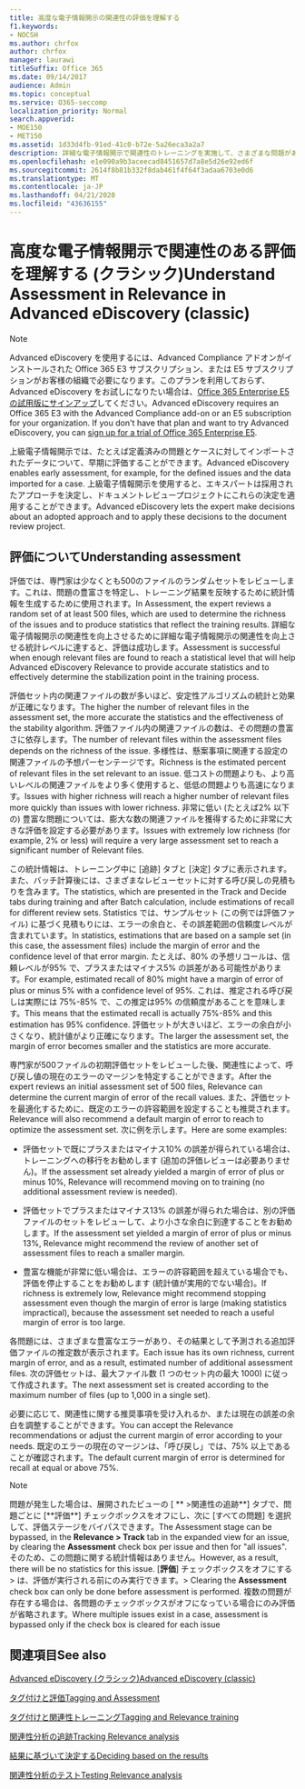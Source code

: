```yaml
---
title: 高度な電子情報開示の関連性の評価を理解する
f1.keywords:
- NOCSH
ms.author: chrfox
author: chrfox
manager: laurawi
titleSuffix: Office 365
ms.date: 09/14/2017
audience: Admin
ms.topic: conceptual
ms.service: O365-seccomp
localization_priority: Normal
search.appverid:
- MOE150
- MET150
ms.assetid: 1d33d4fb-91ed-41c0-b72e-5a26eca3a2a7
description: 詳細な電子情報開示で関連性のトレーニングを実施して、さまざまな問題があるかどうかを判断するための評価段階の概要とその役割について説明します。
ms.openlocfilehash: e1e090a9b3aceecad8451657d7a8e5d26e92ed6f
ms.sourcegitcommit: 2614f8b81b332f8dab461f4f64f3adaa6703e0d6
ms.translationtype: MT
ms.contentlocale: ja-JP
ms.lasthandoff: 04/21/2020
ms.locfileid: "43636155"
---
```

# <a name="understand-assessment-in-relevance-in-advanced-ediscovery-classic"></a><span data-ttu-id="daf50-103">高度な電子情報開示で関連性のある評価を理解する (クラシック)</span><span class="sxs-lookup"><span data-stu-id="daf50-103">Understand Assessment in Relevance in Advanced eDiscovery (classic)</span></span>

> [!NOTE]
> <span data-ttu-id="daf50-p101">Advanced eDiscovery を使用するには、Advanced Compliance アドオンがインストールされた Office 365 E3 サブスクリプション、または E5 サブスクリプションがお客様の組織で必要になります。このプランを利用しておらず、Advanced eDiscovery をお試しになりたい場合は、[Office 365 Enterprise E5 の試用版にサインアップ](https://go.microsoft.com/fwlink/p/?LinkID=698279)してください。</span><span class="sxs-lookup"><span data-stu-id="daf50-p101">Advanced eDiscovery requires an Office 365 E3 with the Advanced Compliance add-on or an E5 subscription for your organization. If you don't have that plan and want to try Advanced eDiscovery, you can [sign up for a trial of Office 365 Enterprise E5](https://go.microsoft.com/fwlink/p/?LinkID=698279).</span></span> 
  
<span data-ttu-id="daf50-106">上級電子情報開示では、たとえば定義済みの問題とケースに対してインポートされたデータについて、早期に評価することができます。</span><span class="sxs-lookup"><span data-stu-id="daf50-106">Advanced eDiscovery enables early assessment, for example, for the defined issues and the data imported for a case.</span></span> <span data-ttu-id="daf50-107">上級電子情報開示を使用すると、エキスパートは採用されたアプローチを決定し、ドキュメントレビュープロジェクトにこれらの決定を適用することができます。</span><span class="sxs-lookup"><span data-stu-id="daf50-107">Advanced eDiscovery lets the expert make decisions about an adopted approach and to apply these decisions to the document review project.</span></span>
  
## <a name="understanding-assessment"></a><span data-ttu-id="daf50-108">評価について</span><span class="sxs-lookup"><span data-stu-id="daf50-108">Understanding assessment</span></span>

<span data-ttu-id="daf50-109">評価では、専門家は少なくとも500のファイルのランダムセットをレビューします。これは、問題の豊富さを特定し、トレーニング結果を反映するために統計情報を生成するために使用されます。</span><span class="sxs-lookup"><span data-stu-id="daf50-109">In Assessment, the expert reviews a random set of at least 500 files, which are used to determine the richness of the issues and to produce statistics that reflect the training results.</span></span> <span data-ttu-id="daf50-110">詳細な電子情報開示の関連性を向上させるために詳細な電子情報開示の関連性を向上させる統計レベルに達すると、評価は成功します。</span><span class="sxs-lookup"><span data-stu-id="daf50-110">Assessment is successful when enough relevant files are found to reach a statistical level that will help Advanced eDiscovery Relevance to provide accurate statistics and to effectively determine the stabilization point in the training process.</span></span> 
  
<span data-ttu-id="daf50-111">評価セット内の関連ファイルの数が多いほど、安定性アルゴリズムの統計と効果が正確になります。</span><span class="sxs-lookup"><span data-stu-id="daf50-111">The higher the number of relevant files in the assessment set, the more accurate the statistics and the effectiveness of the stability algorithm.</span></span> <span data-ttu-id="daf50-112">評価ファイル内の関連ファイルの数は、その問題の豊富さに依存します。</span><span class="sxs-lookup"><span data-stu-id="daf50-112">The number of relevant files within the assessment files depends on the richness of the issue.</span></span> <span data-ttu-id="daf50-113">多様性は、懸案事項に関連する設定の関連ファイルの予想パーセンテージです。</span><span class="sxs-lookup"><span data-stu-id="daf50-113">Richness is the estimated percent of relevant files in the set relevant to an issue.</span></span> <span data-ttu-id="daf50-114">低コストの問題よりも、より高いレベルの関連ファイルをより多く使用すると、低低の問題よりも高速になります。</span><span class="sxs-lookup"><span data-stu-id="daf50-114">Issues with higher richness will reach a higher number of relevant files more quickly than issues with lower richness.</span></span> <span data-ttu-id="daf50-115">非常に低い (たとえば2% 以下の) 豊富な問題については、膨大な数の関連ファイルを獲得するために非常に大きな評価を設定する必要があります。</span><span class="sxs-lookup"><span data-stu-id="daf50-115">Issues with extremely low richness (for example, 2% or less) will require a very large assessment set to reach a significant number of Relevant files.</span></span>
  
<span data-ttu-id="daf50-116">この統計情報は、トレーニング中に [追跡] タブと [決定] タブに表示されます。また、バッチ計算後には、さまざまなレビューセットに対する呼び戻しの見積もりを含みます。</span><span class="sxs-lookup"><span data-stu-id="daf50-116">The statistics, which are presented in the Track and Decide tabs during training and after Batch calculation, include estimations of recall for different review sets.</span></span> <span data-ttu-id="daf50-117">Statistics では、サンプルセット (この例では評価ファイル) に基づく見積もりには、エラーの余白と、その誤差範囲の信頼度レベルが含まれています。</span><span class="sxs-lookup"><span data-stu-id="daf50-117">In statistics, estimations that are based on a sample set (in this case, the assessment files) include the margin of error and the confidence level of that error margin.</span></span> <span data-ttu-id="daf50-118">たとえば、80% の予想リコールは、信頼レベルが95% で、プラスまたはマイナス5% の誤差がある可能性があります。</span><span class="sxs-lookup"><span data-stu-id="daf50-118">For example, estimated recall of 80% might have a margin of error of plus or minus 5% with a confidence level of 95%.</span></span> <span data-ttu-id="daf50-119">これは、推定される呼び戻しは実際には 75%-85% で、この推定は95% の信頼度があることを意味します。</span><span class="sxs-lookup"><span data-stu-id="daf50-119">This means that the estimated recall is actually 75%-85% and this estimation has 95% confidence.</span></span> <span data-ttu-id="daf50-120">評価セットが大きいほど、エラーの余白が小さくなり、統計値がより正確になります。</span><span class="sxs-lookup"><span data-stu-id="daf50-120">The larger the assessment set, the margin of error becomes smaller and the statistics are more accurate.</span></span> 
  
<span data-ttu-id="daf50-121">専門家が500ファイルの初期評価セットをレビューした後、関連性によって、呼び戻し値の現在のエラーのマージンを特定することができます。</span><span class="sxs-lookup"><span data-stu-id="daf50-121">After the expert reviews an initial assessment set of 500 files, Relevance can determine the current margin of error of the recall values.</span></span> <span data-ttu-id="daf50-122">また、評価セットを最適化するために、既定のエラーの許容範囲を設定することも推奨されます。</span><span class="sxs-lookup"><span data-stu-id="daf50-122">Relevance will also recommend a default margin of error to reach to optimize the assessment set.</span></span> <span data-ttu-id="daf50-123">次に例を示します。</span><span class="sxs-lookup"><span data-stu-id="daf50-123">Here are some examples:</span></span>
  
- <span data-ttu-id="daf50-124">評価セットで既にプラスまたはマイナス10% の誤差が得られている場合は、トレーニングへの移行をお勧めします (追加の評価レビューは必要ありません)。</span><span class="sxs-lookup"><span data-stu-id="daf50-124">If the assessment set already yielded a margin of error of plus or minus 10%, Relevance will recommend moving on to training (no additional assessment review is needed).</span></span> 
    
- <span data-ttu-id="daf50-125">評価セットでプラスまたはマイナス13% の誤差が得られた場合は、別の評価ファイルのセットをレビューして、より小さな余白に到達することをお勧めします。</span><span class="sxs-lookup"><span data-stu-id="daf50-125">If the assessment set yielded a margin of error of plus or minus 13%, Relevance might recommend the review of another set of assessment files to reach a smaller margin.</span></span> 
    
- <span data-ttu-id="daf50-126">豊富な機能が非常に低い場合は、エラーの許容範囲を超えている場合でも、評価を停止することをお勧めします (統計値が実用的でない場合)。</span><span class="sxs-lookup"><span data-stu-id="daf50-126">If richness is extremely low, Relevance might recommend stopping assessment even though the margin of error is large (making statistics impractical), because the assessment set needed to reach a useful margin of error is too large.</span></span>
    
<span data-ttu-id="daf50-127">各問題には、さまざまな豊富なエラーがあり、その結果として予測される追加評価ファイルの推定数が表示されます。</span><span class="sxs-lookup"><span data-stu-id="daf50-127">Each issue has its own richness, current margin of error, and as a result, estimated number of additional assessment files.</span></span> <span data-ttu-id="daf50-128">次の評価セットは、最大ファイル数 (1 つのセット内の最大 1000) に従って作成されます。</span><span class="sxs-lookup"><span data-stu-id="daf50-128">The next assessment set is created according to the maximum number of files (up to 1,000 in a single set).</span></span>
  
<span data-ttu-id="daf50-129">必要に応じて、関連性に関する推奨事項を受け入れるか、または現在の誤差の余白を調整することができます。</span><span class="sxs-lookup"><span data-stu-id="daf50-129">You can accept the Relevance recommendations or adjust the current margin of error according to your needs.</span></span> <span data-ttu-id="daf50-130">既定のエラーの現在のマージンは、「呼び戻し」では、75% 以上であることが確認されます。</span><span class="sxs-lookup"><span data-stu-id="daf50-130">The default current margin of error is determined for recall at equal or above 75%.</span></span>
  
> [!NOTE]
> <span data-ttu-id="daf50-131">問題が発生した場合は、展開されたビューの [ \*\* \>関連性の追跡**] タブで、問題ごとに [**評価\*\*] チェックボックスをオフにし、次に [すべての問題] を選択して、評価ステージをバイパスできます。</span><span class="sxs-lookup"><span data-stu-id="daf50-131">The Assessment stage can be bypassed, in the **Relevance \> Track** tab in the expanded view for an issue, by clearing the **Assessment** check box per issue and then for "all issues".</span></span> <span data-ttu-id="daf50-132">そのため、この問題に関する統計情報はありません。</span><span class="sxs-lookup"><span data-stu-id="daf50-132">However, as a result, there will be no statistics for this issue.</span></span> <span data-ttu-id="daf50-133">[**評価**] チェックボックスをオフにする > は、評価が実行される前にのみ実行できます。</span><span class="sxs-lookup"><span data-stu-id="daf50-133">> Clearing the **Assessment** check box can only be done before assessment is performed.</span></span> <span data-ttu-id="daf50-134">複数の問題が存在する場合は、各問題のチェックボックスがオフになっている場合にのみ評価が省略されます。</span><span class="sxs-lookup"><span data-stu-id="daf50-134">Where multiple issues exist in a case, assessment is bypassed only if the check box is cleared for each issue</span></span> 
  
## <a name="see-also"></a><span data-ttu-id="daf50-135">関連項目</span><span class="sxs-lookup"><span data-stu-id="daf50-135">See also</span></span>

[<span data-ttu-id="daf50-136">Advanced eDiscovery (クラシック)</span><span class="sxs-lookup"><span data-stu-id="daf50-136">Advanced eDiscovery (classic)</span></span>](office-365-advanced-ediscovery.md)
  
[<span data-ttu-id="daf50-137">タグ付けと評価</span><span class="sxs-lookup"><span data-stu-id="daf50-137">Tagging and Assessment</span></span>](tagging-and-assessment-in-advanced-ediscovery.md)
  
[<span data-ttu-id="daf50-138">タグ付けと関連性トレーニング</span><span class="sxs-lookup"><span data-stu-id="daf50-138">Tagging and Relevance training</span></span>](tagging-and-relevance-training-in-advanced-ediscovery.md)
  
[<span data-ttu-id="daf50-139">関連性分析の追跡</span><span class="sxs-lookup"><span data-stu-id="daf50-139">Tracking Relevance analysis</span></span>](track-relevance-analysis-in-advanced-ediscovery.md)
  
[<span data-ttu-id="daf50-140">結果に基づいて決定する</span><span class="sxs-lookup"><span data-stu-id="daf50-140">Deciding based on the results</span></span>](decision-based-on-the-results-in-advanced-ediscovery.md)
  
[<span data-ttu-id="daf50-141">関連性分析のテスト</span><span class="sxs-lookup"><span data-stu-id="daf50-141">Testing Relevance analysis</span></span>](test-relevance-analysis-in-advanced-ediscovery.md)

